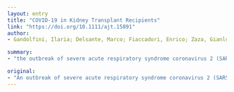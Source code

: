 ```yaml
---
layout: entry
title: "COVID-19 in Kidney Transplant Recipients"
link: "https://doi.org/10.1111/ajt.15891"
author:
- Gandolfini, Ilaria; Delsante, Marco; Fiaccadori, Enrico; Zaza, Gianluigi; Manenti, Lucio; Degli Antoni, Anna; Peruzzi, Licia; Riella, Leonardo V.; Cravedi, Paolo; Maggiore, Umberto

summary:
- "the outbreak of severe acute respiratory syndrome coronavirus 2 (SARS-CoV-2) began in Wuhan, China. After China, Italy is the country with the highest number of cases so far. In Northern Italy, the current prevalence of confirmed cases has surpassed in some areas 2 per 1,000 people. kidney transplant patients are getting infected and starting to develop the disease 2019 (COVID-19) It is currently the highest prevalence of cases in Northern Italy. Italy has already taken on pandemic proportions. The outbreak has spread rapidly in China has already spread rapidly. Corona virus 2 is the highest in the country."

original:
- "An outbreak of severe acute respiratory syndrome coronavirus 2 (SARS-CoV-2) that began in Wuhan, China, has spread rapidly and has already taken on pandemic proportions. After China, Italy is the country with the highest number of cases so far (41,035 confirmed cases according to Dipartimento della Protezione Civile as of March 19, and 3,405 deaths). In Northern Italy, where the current prevalence of confirmed cases has surpassed in some areas 2 per 1,000 people, kidney transplant patients are getting infected and starting to develop coronavirus disease 2019 (COVID-19)."
---
```


